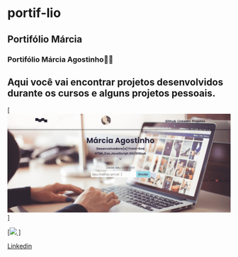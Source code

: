# portif-lio
## Portifólio Márcia

### Portifólio Márcia Agostinho🚀🚀

## Aqui você vai encontrar projetos desenvolvidos durante os cursos e alguns projetos pessoais.




[<img src="/tela-protifólio.gif" alt="imagem-portifólio">]


<a target="_blank" href="https://github.com/agostinhomarcia"> [<img src="github.png">
  ]
   </a>

<a target="_blank" href="https://www.linkedin.com/in/marcia-agostinho/">Linkedin</a>
